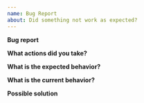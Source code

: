 ```yaml
---
name: Bug Report
about: Did something not work as expected?
---
```


<!--
Search open/closed issues before submitting since someone might have asked the same thing before!
-->

**Bug report**
<!-- Provide a general description of the problem here -->

**What actions did you take?**
<!-- The more detailed the better -->

**What is the expected behavior?**
<!-- Tell us what should happen -->

**What is the current behavior?**
<!-- Tell us what happens instead of the expected behavior -->
<!-- If you are seeing an error, please include the full error message and stack trace -->

**Possible solution**
<!-- Not mandatory, but you can suggest a fix/reason for the bug -->

